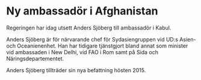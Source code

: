 # Ny ambassadör i Afghanistan

Regeringen har idag utsett Anders Sjöberg till ambassadör i Kabul.

Anders Sjöberg är för närvarande chef för Sydasiengruppen vid UD:s Asien- och Oceanienenhet. Han har tidigare tjänstgjort bland annat som minister vid ambassaden i New Delhi, vid FAO i Rom samt på Sida och Näringsdepartementet.

Anders Sjöberg tillträder sin nya befattning hösten 2015.
